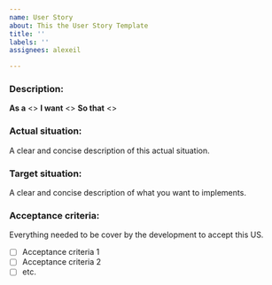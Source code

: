 ```yaml
---
name: User Story
about: This the User Story Template
title: ''
labels: ''
assignees: alexeil

---
```


### Description:
**As a** <<who wil benefits this US>> 
**I want** <<aim of this US>>
**So that** <<meaning or purpose of this US>>

### Actual situation: 
A clear and concise description of this actual situation.

### Target situation:
A clear and concise description of what you want to implements.

### Acceptance criteria:
Everything needed to be cover by the development to accept this US.
- [ ] Acceptance criteria 1 
- [ ] Acceptance criteria 2
- [ ] etc.
